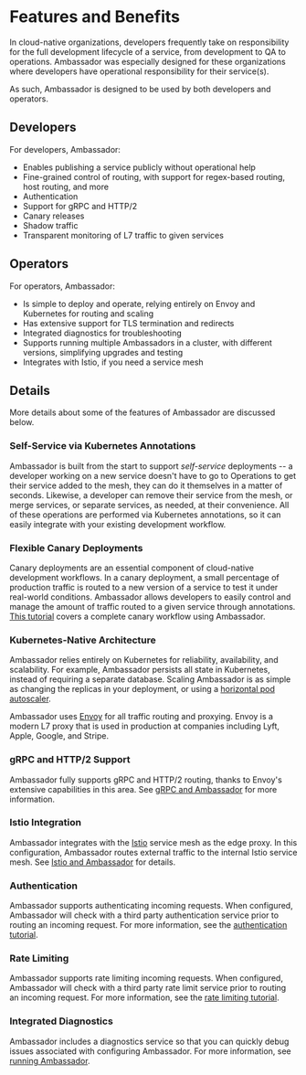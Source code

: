 # Features and Benefits

In cloud-native organizations, developers frequently take on responsibility for the full development lifecycle of a service, from development to QA to operations. Ambassador was especially designed for these organizations where developers have operational responsibility for their service(s).

As such, Ambassador is designed to be used by both developers and operators.

## Developers

For developers, Ambassador:

* Enables publishing a service publicly without operational help
* Fine-grained control of routing, with support for regex-based routing, host routing, and more
* Authentication
* Support for gRPC and HTTP/2
* Canary releases
* Shadow traffic
* Transparent monitoring of L7 traffic to given services

## Operators

For operators, Ambassador:

* Is simple to deploy and operate, relying entirely on Envoy and Kubernetes for routing and scaling
* Has extensive support for TLS termination and redirects
* Integrated diagnostics for troubleshooting
* Supports running multiple Ambassadors in a cluster, with different versions, simplifying upgrades and testing
* Integrates with Istio, if you need a service mesh

## Details

More details about some of the features of Ambassador are discussed below.

### Self-Service via Kubernetes Annotations

Ambassador is built from the start to support _self-service_ deployments -- a developer working on a new service doesn't have to go to Operations to get their service added to the mesh, they can do it themselves in a matter of seconds. Likewise, a developer can remove their service from the mesh, or merge services, or separate services, as needed, at their convenience. All of these operations are performed via Kubernetes annotations, so it can easily integrate with your existing development workflow.

### Flexible Canary Deployments

Canary deployments are an essential component of cloud-native development workflows. In a canary deployment, a small percentage of production traffic is routed to a new version of a service to test it under real-world conditions. Ambassador allows developers to easily control and manage the amount of traffic routed to a given service through annotations. [This tutorial](https://www.datawire.io/faster/canary-workflow/) covers a complete canary workflow using Ambassador.

### Kubernetes-Native Architecture

Ambassador relies entirely on Kubernetes for reliability, availability, and scalability. For example, Ambassador persists all state in Kubernetes, instead of requiring a separate database. Scaling Ambassador is as simple as changing the replicas in your deployment, or using a [horizontal pod autoscaler](https://kubernetes.io/docs/tasks/run-application/horizontal-pod-autoscale/).

Ambassador uses [Envoy](https://www.envoyproxy.io) for all traffic routing and proxying. Envoy is a modern L7 proxy that is used in production at companies including Lyft, Apple, Google, and Stripe.

### gRPC and HTTP/2 Support

Ambassador fully supports gRPC and HTTP/2 routing, thanks to Envoy's extensive capabilities in this area. See [gRPC and Ambassador](/user-guide/grpc.md) for more information.

### Istio Integration

Ambassador integrates with the [Istio](https://istio.io) service mesh as the edge proxy. In this configuration, Ambassador routes external traffic to the internal Istio service mesh. See [Istio and Ambassador](/user-guide/with-istio.md) for details.

### Authentication

Ambassador supports authenticating incoming requests. When configured, Ambassador will check with a third party authentication service prior to routing an incoming request. For more information, see the [authentication tutorial](/user-guide/auth-tutorial.md).

### Rate Limiting

Ambassador supports rate limiting incoming requests. When configured, Ambassador will check with a third party rate limit service prior to routing an incoming request. For more information, see the [rate limiting tutorial](/user-guide/rate-limiting-tutorial.md).

### Integrated Diagnostics

Ambassador includes a diagnostics service so that you can quickly debug issues associated with configuring Ambassador. For more information, see [running Ambassador](https://www.getambassador.io/reference/running).
